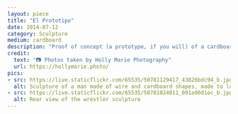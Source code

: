 ```yaml
---
layout: piece
title: "El Prototipo"
date: 2014-07-12
category: Sculpture
medium: cardboard
description: "Proof of concept (a prototype, if you will) of a cardboard action figure -type sculpture. Some simple muscle-shapes made pose-able by florists' wire. This pattern was followed again much later and more fully-decorated to make 'El Roble Poderoso.'"
credit:
  text: "📷 Photos taken by Holly Marie Photography"
  url: https://hollymarie.photo/
pics:
- src: https://live.staticflickr.com/65535/50781129417_43826bdc94_b.jpg
  alt: Sculpture of a man made of wire and cardboard shapes, made to look like a masked wrestler with ink marker
- src: https://live.staticflickr.com/65535/50781024011_091a90d1ec_b.jpg
  alt: Rear view of the wrestler sculpture
---
```

